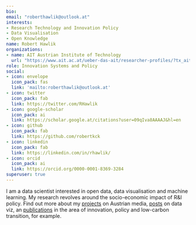 ```yaml
---
bio: 
email: "roberthawlik@outlook.at"
interests:
- Research Technology and Innovation Policy
- Data Visualisation
- Open Knowledge
name: Robert Hawlik
organizations:
- name: AIT Austrian Institute of Technology
  url: "https://www.ait.ac.at/ueber-das-ait/researcher-profiles/?tx_aitprofile_pi1%5Bname%5D=Kalcik-Robert"
role: Innovation Systems and Policy
social:
- icon: envelope
  icon_pack: fas
  link: 'mailto:roberthawlik@outlook.at'
- icon: twitter
  icon_pack: fab
  link: https://twitter.com/RHawlik
- icon: google-scholar
  icon_pack: ai
  link: https://scholar.google.at/citations?user=09qIva8AAAAJ&hl=en
- icon: github
  icon_pack: fab
  link: https://github.com/robertkck
- icon: linkedin
  icon_pack: fab
  link: https://linkedin.com/in/rhawlik/
- icon: orcid
  icon_pack: ai
  link: https://orcid.org/0000-0001-8369-3284
superuser: true
---
```

I am a data scientist interested in open data, data visualisation and machine learning. My research revolves around the socio-economic impact of R&I policy. Find out more about my [projects](#projects) on Austrian media, [posts](#posts) on data viz, an [publications](#publications) in the area of innovation, policy and low-carbon transition, for example. 
